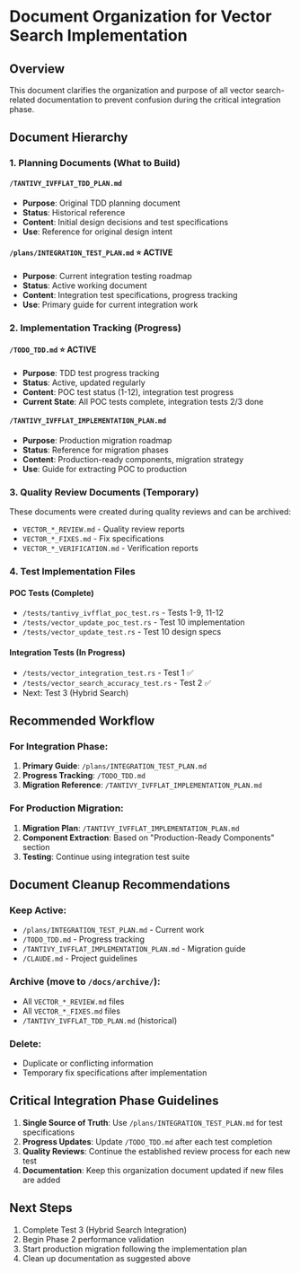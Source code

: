 # Document Organization for Vector Search Implementation

## Overview
This document clarifies the organization and purpose of all vector search-related documentation to prevent confusion during the critical integration phase.

## Document Hierarchy

### 1. Planning Documents (What to Build)

#### `/TANTIVY_IVFFLAT_TDD_PLAN.md`
- **Purpose**: Original TDD planning document
- **Status**: Historical reference
- **Content**: Initial design decisions and test specifications
- **Use**: Reference for original design intent

#### `/plans/INTEGRATION_TEST_PLAN.md` ⭐ ACTIVE
- **Purpose**: Current integration testing roadmap
- **Status**: Active working document
- **Content**: Integration test specifications, progress tracking
- **Use**: Primary guide for current integration work

### 2. Implementation Tracking (Progress)

#### `/TODO_TDD.md` ⭐ ACTIVE
- **Purpose**: TDD test progress tracking
- **Status**: Active, updated regularly
- **Content**: POC test status (1-12), integration test progress
- **Current State**: All POC tests complete, integration tests 2/3 done

#### `/TANTIVY_IVFFLAT_IMPLEMENTATION_PLAN.md`
- **Purpose**: Production migration roadmap
- **Status**: Reference for migration phases
- **Content**: Production-ready components, migration strategy
- **Use**: Guide for extracting POC to production

### 3. Quality Review Documents (Temporary)

These documents were created during quality reviews and can be archived:
- `VECTOR_*_REVIEW.md` - Quality review reports
- `VECTOR_*_FIXES.md` - Fix specifications
- `VECTOR_*_VERIFICATION.md` - Verification reports

### 4. Test Implementation Files

#### POC Tests (Complete)
- `/tests/tantivy_ivfflat_poc_test.rs` - Tests 1-9, 11-12
- `/tests/vector_update_poc_test.rs` - Test 10 implementation
- `/tests/vector_update_test.rs` - Test 10 design specs

#### Integration Tests (In Progress)
- `/tests/vector_integration_test.rs` - Test 1 ✅
- `/tests/vector_search_accuracy_test.rs` - Test 2 ✅
- Next: Test 3 (Hybrid Search)

## Recommended Workflow

### For Integration Phase:
1. **Primary Guide**: `/plans/INTEGRATION_TEST_PLAN.md`
2. **Progress Tracking**: `/TODO_TDD.md`
3. **Migration Reference**: `/TANTIVY_IVFFLAT_IMPLEMENTATION_PLAN.md`

### For Production Migration:
1. **Migration Plan**: `/TANTIVY_IVFFLAT_IMPLEMENTATION_PLAN.md`
2. **Component Extraction**: Based on "Production-Ready Components" section
3. **Testing**: Continue using integration test suite

## Document Cleanup Recommendations

### Keep Active:
- `/plans/INTEGRATION_TEST_PLAN.md` - Current work
- `/TODO_TDD.md` - Progress tracking
- `/TANTIVY_IVFFLAT_IMPLEMENTATION_PLAN.md` - Migration guide
- `/CLAUDE.md` - Project guidelines

### Archive (move to `/docs/archive/`):
- All `VECTOR_*_REVIEW.md` files
- All `VECTOR_*_FIXES.md` files
- `/TANTIVY_IVFFLAT_TDD_PLAN.md` (historical)

### Delete:
- Duplicate or conflicting information
- Temporary fix specifications after implementation

## Critical Integration Phase Guidelines

1. **Single Source of Truth**: Use `/plans/INTEGRATION_TEST_PLAN.md` for test specifications
2. **Progress Updates**: Update `/TODO_TDD.md` after each test completion
3. **Quality Reviews**: Continue the established review process for each new test
4. **Documentation**: Keep this organization document updated if new files are added

## Next Steps

1. Complete Test 3 (Hybrid Search Integration)
2. Begin Phase 2 performance validation
3. Start production migration following the implementation plan
4. Clean up documentation as suggested above